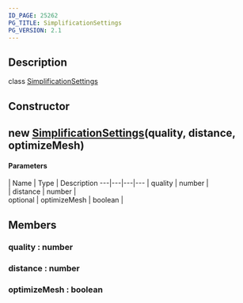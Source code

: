 ```yaml
---
ID_PAGE: 25262
PG_TITLE: SimplificationSettings
PG_VERSION: 2.1
---
```

## Description

class [SimplificationSettings](/classes/2.5/SimplificationSettings)



## Constructor

## new [SimplificationSettings](/classes/2.5/SimplificationSettings)(quality, distance, optimizeMesh)



#### Parameters
 | Name | Type | Description
---|---|---|---
 | quality | number |     
 | distance | number |     
optional | optimizeMesh | boolean |     
## Members

### quality : number



### distance : number



### optimizeMesh : boolean



